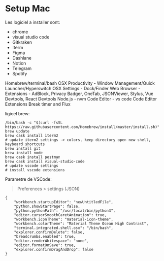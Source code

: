 # Setup Mac

Les logiciel a installer sont:

- chrome
- visual studio code
- Gitkraken
- Iterm
- Figma
- Dashlane
- Notion
- Telegram
- Spotify


Homebrew/terminal/bash
OSX Productivity - Window Management/Quick Launcher/Hyperswitch
OSX Settings - Dock/Finder
Web Browser - Extensions - AdBlock, Privacy Badger, OneTab, JSONViewer, Stylus, Vue Devtools, React Devtools
Node.js - nvm
Code Editor - vs code
Code Editor Extensions
Break timer and Flux

ligicel brew:

````
/bin/bash -c "$(curl -fsSL https://raw.githubusercontent.com/Homebrew/install/master/install.sh)"
brew update
brew cask install iterm2
# update iterm2 settings -> colors, keep directory open new shell, keyboard shortcuts
brew install git
brew install node
brew cask install postman
brew cask install visual-studio-code
# update vscode settings
# install vscode extensions 
````

Parametre de VSCode:
> Preferences > settings (JSON)

```
{
    "workbench.startupEditor": "newUntitledFile",
    "python.showStartPage": false,
    "python.pythonPath": "/usr/local/bin/python3",
    "editor.cursorSmoothCaretAnimation": true,
    "workbench.iconTheme": "material-icon-theme",
    "workbench.colorTheme": "Material Theme Ocean High Contrast",
    "terminal.integrated.shell.osx": "/bin/bash",
    "explorer.confirmDelete": false,
    "breadcrumbs.enabled": true,
    "editor.renderWhitespace": "none",
    "editor.formatOnSave": true,
    "explorer.confirmDragAndDrop": false
}
```
